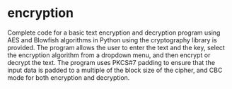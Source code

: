 # encryption
Complete code for a basic text encryption and decryption program using AES and Blowfish algorithms in Python using the cryptography library is provided. The program allows the user to enter the text and the key, select the encryption algorithm from a dropdown menu, and then encrypt or decrypt the text. The program uses PKCS#7 padding to ensure that the input data is padded to a multiple of the block size of the cipher, and CBC mode for both encryption and decryption.
